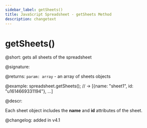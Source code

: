 ```yaml
---
sidebar_label: getSheets()
title: JavaScript Spreadsheet - getSheets Method
description: changetext
---
```


# getSheets()

@short: gets all sheets of the spreadsheet

@signature:

@returns:
`param: array` - an array of sheets objects

@example:
spreadsheet.getSheets();
// ->  [{name: "sheet1", id: "u1614669331194"}, …]

@descr:

Each sheet object includes the **name** and **id** attributes of the sheet.

@changelog: added in v4.1
